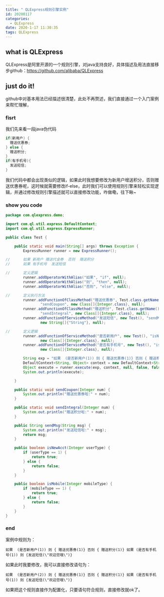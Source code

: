 ```yaml
---
title: " QLExpress规则引擎实例"
id: 20200117
categories:
  - QLExpress
date: 2020-1-17 11:30:35
tags: QLExpress
---
```


## what is QLExpress
QLExpress是阿里开源的一个规则引擎，对java支持良好，具体描述及用法直接移步github：https://github.com/alibaba/QLExpress

## just do it!
github中对基本用法已经描述很清楚，此处不再赘述，我们直接通过一个入门案例来帮忙理解，

### fisrt 
我们先来看一段java伪代码
```java
if(新用户) {
  赠送优惠券;
} else {
  赠送积分;
}
if(有手机号){
  发送短信;
}
```
我们代码中都会出现类似的逻辑，如果此时我想要修改为新用户增送积分，否则赠送优惠券呢，这时候就需要修改if-else，此时我们可以使用规则引擎来轻松实现逻辑，并通过修改规则引擎描述就可以直接修改功能，咋做嘞，往下瞅~

### show you code
```java
package com.qlexpress.demo;

import com.ql.util.express.DefaultContext;
import com.ql.util.express.ExpressRunner;

public class Test {

    public static void main(String[] args) throws Exception {
        ExpressRunner runner = new ExpressRunner();

//      如果 新用户 赠送代金券  否则  赠送积分
//      如果 有手机号  发送短信

//      定义逻辑
        runner.addOperatorWithAlias("如果", "if", null);
        runner.addOperatorWithAlias("则", "then", null);
        runner.addOperatorWithAlias("否则", "else", null);

//      定义执行方法
        runner.addFunctionOfClassMethod("赠送优惠券", Test.class.getName(),
                "sendCoupon", new Class[]{Integer.class}, null);
        runner.addFunctionOfClassMethod("赠送积分", Test.class.getName(),
                "sendIntegral", new Class[]{Integer.class}, null);
        runner.addFunctionOfServiceMethod("发送短信", new Test(), "sendMsg",
                new String[]{"String"}, null);

//      定义逻辑
        runner.addFunctionOfServiceMethod("是否新用户", new Test(), "isNewAcct",
                new Class[]{Integer.class}, null);
        runner.addFunctionOfServiceMethod("是否有手机号", new Test(), "isMobile",
                new Class[]{Integer.class}, null);

        String exp = "如果  (是否新用户(1)) 则 { 赠送优惠券(1)} 否则 { 赠送积分(1)} 如果 (是否有手机号(1)) 则 {发送短信(\"欢迎您哦\")}";
        DefaultContext<String, Object> context = new DefaultContext<String, Object>();
        Object execute = runner.execute(exp, context, null, false, false, null);
        System.out.println(execute);

    }

    public static void sendCoupon(Integer num) {
        System.out.println("赠送优惠券啦:" + num);
    }

    public static void sendIntegral(Integer num) {
        System.out.println("赠送积分啦:" + num);
    }

    public String sendMsg(String msg) {
        System.out.println("发送短信啦:" + msg);
        return msg;
    }

    public boolean isNewAcct(Integer userType) {
        if (userType == 1) {
            return true;
        } else {
            return false;
        }
    }

    public boolean isMobile(Integer mobileType) {
        if (mobileType == 1) {
            return true;
        } else {
            return false;
        }
    }
}
```
### end
案例中规则为：
```
如果  (是否新用户(1)) 则 { 赠送优惠券(1)} 否则 { 赠送积分(1)} 如果 (是否有手机号(1)) 则 {发送短信(\"欢迎您哦\")}
```
如果此时我要修改，我可以直接修改语句为：
```
如果  (是否新用户(2)) 则 { 赠送优惠券(1)} 否则 { 赠送积分(1)} 如果 (是否有手机号(1)) 则 {发送短信(\"欢迎您哦\")}
```
如果把这个规则直接作为配置化，只要语句符合规则，直接修改就ok了。